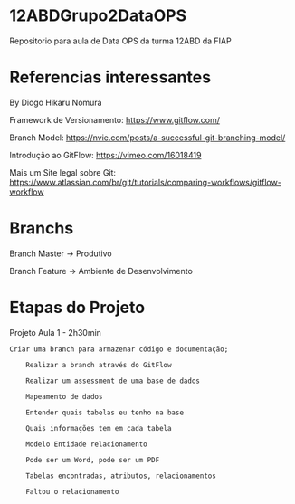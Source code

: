# 12ABDGrupo2DataOPS
Repositorio para aula de Data OPS da turma 12ABD da FIAP

# Referencias interessantes

By Diogo Hikaru Nomura

Framework de Versionamento: https://www.gitflow.com/

Branch Model: https://nvie.com/posts/a-successful-git-branching-model/

Introdução ao GitFlow: https://vimeo.com/16018419

Mais um Site legal sobre Git: https://www.atlassian.com/br/git/tutorials/comparing-workflows/gitflow-workflow


# Branchs

Branch Master -> Produtivo

Branch Feature -> Ambiente de Desenvolvimento


# Etapas do Projeto

Projeto Aula 1 - 2h30min

	Criar uma branch para armazenar código e documentação;
	
		Realizar a branch através do GitFlow
		
		Realizar um assessment de uma base de dados
		
		Mapeamento de dados
		
		Entender quais tabelas eu tenho na base
		
		Quais informações tem em cada tabela
		
		Modelo Entidade relacionamento
		
		Pode ser um Word, pode ser um PDF
		
		Tabelas encontradas, atributos, relacionamentos
		
		Faltou o relacionamento
		
